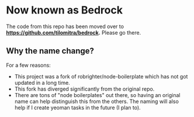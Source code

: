 Now known as Bedrock
====================

The code from this repo has been moved over to **https://github.com/tilomitra/bedrock.** Please go there.

## Why the name change?
For a few reasons:

* This project was a fork of robrighter/node-boilerplate which has not got updated in a long time.
* This fork has diverged significantly from the original repo.
* There are tons of "node boilerplates" out there, so having an original name can help distinguish this from the others. The naming will also help if I create yeoman tasks in the future (I plan to). 

